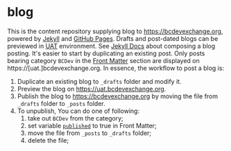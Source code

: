 # blog
This is the content repository supplying blog to https://bcdevexchange.org, powered by [Jekyll](http://jekyllrb.com/) and [GitHub Pages](https://pages.github.com/). Drafts and post-dated blogs can be previewed in [UAT](https://uat.bcdevexchange.org/blog) environment. See [Jekyll Docs](https://jekyllrb.com/docs/posts/) about composing a blog posting. It's easier to start by duplicating an existing post. Only posts bearing category `BCDev` in the [Front Matter](https://jekyllrb.com/docs/frontmatter/) section are displayed on https://[uat.]bcdevexchange.org. In essence, the workflow to post a blog is:

1. Duplicate an existing blog to `_drafts` folder and modify it.
2. Preview the blog on https://uat.bcdevexchange.org.
3. Publish the blog to https://bcdevexchange.org by moving the file from `_drafts` folder to `_posts` folder.
4. To unpublish, You can do one of following:
    1. take out `BCDev` from the category;
    2. set variable [`published`](https://jekyllrb.com/docs/frontmatter/#predefined-global-variables) to true in Front Matter;
    3. move the file from `_posts` to `_drafts` folder;
    4. delete the file; 
